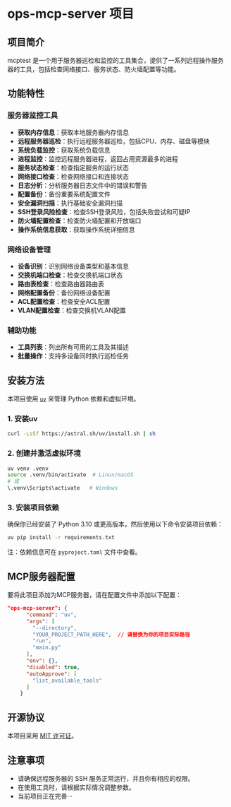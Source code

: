 # ops-mcp-server 项目

## 项目简介
mcptest 是一个用于服务器巡检和监控的工具集合，提供了一系列远程操作服务器的工具，包括检查网络接口、服务状态、防火墙配置等功能。

## 功能特性

### 服务器监控工具
- **获取内存信息**：获取本地服务器内存信息
- **远程服务器巡检**：执行远程服务器巡检，包括CPU、内存、磁盘等模块
- **系统负载监控**：获取系统负载信息
- **进程监控**：监控远程服务器进程，返回占用资源最多的进程
- **服务状态检查**：检查指定服务的运行状态
- **网络接口检查**：检查网络接口和连接状态
- **日志分析**：分析服务器日志文件中的错误和警告
- **配置备份**：备份重要系统配置文件
- **安全漏洞扫描**：执行基础安全漏洞扫描
- **SSH登录风险检查**：检查SSH登录风险，包括失败尝试和可疑IP
- **防火墙配置检查**：检查防火墙配置和开放端口
- **操作系统信息获取**：获取操作系统详细信息

### 网络设备管理
- **设备识别**：识别网络设备类型和基本信息
- **交换机端口检查**：检查交换机端口状态
- **路由表检查**：检查路由器路由表
- **网络配置备份**：备份网络设备配置
- **ACL配置检查**：检查安全ACL配置
- **VLAN配置检查**：检查交换机VLAN配置

### 辅助功能
- **工具列表**：列出所有可用的工具及其描述
- **批量操作**：支持多设备同时执行巡检任务

## 安装方法
本项目使用 [`uv`](https://github.com/astral-sh/uv) 来管理 Python 依赖和虚拟环境。

### 1. 安装uv
```bash
curl -LsSf https://astral.sh/uv/install.sh | sh
```

### 2. 创建并激活虚拟环境
```bash
uv venv .venv
source .venv/bin/activate  # Linux/macOS
# 或
\.venv\Scripts\activate   # Windows
```

### 3. 安装项目依赖
确保你已经安装了 Python 3.10 或更高版本，然后使用以下命令安装项目依赖：
```bash
uv pip install -r requirements.txt
```

注：依赖信息可在 `pyproject.toml` 文件中查看。

## MCP服务器配置
要将此项目添加为MCP服务器，请在配置文件中添加以下配置：

```json
"ops-mcp-server": {
      "command": "uv",
      "args": [
        "--directory",
        "YOUR_PROJECT_PATH_HERE",  // 请替换为你的项目实际路径
        "run", 
        "main.py"
      ],
      "env": {},
      "disabled": true,
      "autoApprove": [
        "list_available_tools"
      ]
    }
```

## 开源协议
本项目采用 [MIT 许可证](LICENSE)。

## 注意事项
- 请确保远程服务器的 SSH 服务正常运行，并且你有相应的权限。
- 在使用工具时，请根据实际情况调整参数。
- 当前项目正在完善···
